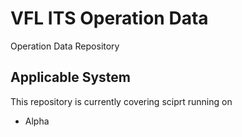 # VFL ITS Operation Data

Operation Data Repository

## Applicable System
This repository is currently covering sciprt running on
- Alpha

